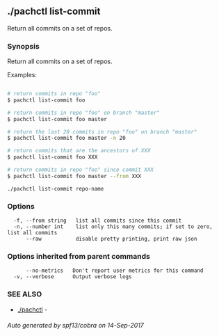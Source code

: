 ## ./pachctl list-commit

Return all commits on a set of repos.

### Synopsis


Return all commits on a set of repos.

Examples:

```sh

# return commits in repo "foo"
$ pachctl list-commit foo

# return commits in repo "foo" on branch "master"
$ pachctl list-commit foo master

# return the last 20 commits in repo "foo" on branch "master"
$ pachctl list-commit foo master -n 20

# return commits that are the ancestors of XXX
$ pachctl list-commit foo XXX

# return commits in repo "foo" since commit XXX
$ pachctl list-commit foo master --from XXX

```

```
./pachctl list-commit repo-name
```

### Options

```
  -f, --from string   list all commits since this commit
  -n, --number int    list only this many commits; if set to zero, list all commits
      --raw           disable pretty printing, print raw json
```

### Options inherited from parent commands

```
      --no-metrics   Don't report user metrics for this command
  -v, --verbose      Output verbose logs
```

### SEE ALSO
* [./pachctl](./pachctl.md)	 - 

###### Auto generated by spf13/cobra on 14-Sep-2017
